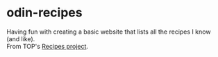# odin-recipes
Having fun with creating a basic website that lists all the recipes I know (and like).  
From TOP's [Recipes project](theodinproject.com/lessons/foundations-recipes).

